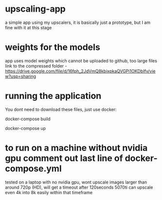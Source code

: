 # upscaling-app

a simple app using my upscalers, it is basically just a prototype, but I am fine with it at this stage

# weights for the models

app uses model weights which cannot be uploaded to github, too large files
link to the compressed folder - https://drive.google.com/file/d/16fph_2JdVmQ8kbixpkaQVGPi1OKDbIfv/view?usp=sharing

# running the application

You dont need to download these files, just use docker:

docker-compose build

docker-compose up

# to run on a machine without nvidia gpu comment out last line of docker-compose.yml

tested on a laptop with no nvidia gpu, wont upscale images larger than around 720p (HD), will get a timeout after 120seconds
5070ti can upscale even 4k into 8k easily within that timeframe
